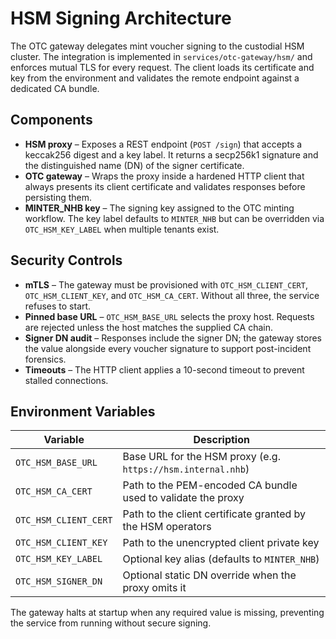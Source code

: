 # HSM Signing Architecture

The OTC gateway delegates mint voucher signing to the custodial HSM cluster. The integration is implemented in `services/otc-gateway/hsm/` and enforces mutual TLS for every request. The client loads its certificate and key from the environment and validates the remote endpoint against a dedicated CA bundle.

## Components

- **HSM proxy** – Exposes a REST endpoint (`POST /sign`) that accepts a keccak256 digest and a key label. It returns a secp256k1 signature and the distinguished name (DN) of the signer certificate.
- **OTC gateway** – Wraps the proxy inside a hardened HTTP client that always presents its client certificate and validates responses before persisting them.
- **MINTER_NHB key** – The signing key assigned to the OTC minting workflow. The key label defaults to `MINTER_NHB` but can be overridden via `OTC_HSM_KEY_LABEL` when multiple tenants exist.

## Security Controls

- **mTLS** – The gateway must be provisioned with `OTC_HSM_CLIENT_CERT`, `OTC_HSM_CLIENT_KEY`, and `OTC_HSM_CA_CERT`. Without all three, the service refuses to start.
- **Pinned base URL** – `OTC_HSM_BASE_URL` selects the proxy host. Requests are rejected unless the host matches the supplied CA chain.
- **Signer DN audit** – Responses include the signer DN; the gateway stores the value alongside every voucher signature to support post-incident forensics.
- **Timeouts** – The HTTP client applies a 10-second timeout to prevent stalled connections.

## Environment Variables

| Variable | Description |
| --- | --- |
| `OTC_HSM_BASE_URL` | Base URL for the HSM proxy (e.g. `https://hsm.internal.nhb`) |
| `OTC_HSM_CA_CERT` | Path to the PEM-encoded CA bundle used to validate the proxy |
| `OTC_HSM_CLIENT_CERT` | Path to the client certificate granted by the HSM operators |
| `OTC_HSM_CLIENT_KEY` | Path to the unencrypted client private key |
| `OTC_HSM_KEY_LABEL` | Optional key alias (defaults to `MINTER_NHB`) |
| `OTC_HSM_SIGNER_DN` | Optional static DN override when the proxy omits it |

The gateway halts at startup when any required value is missing, preventing the service from running without secure signing.
